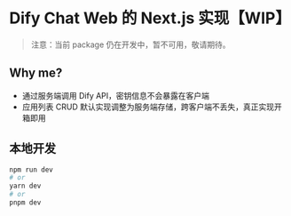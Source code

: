 # Dify Chat Web 的 Next.js 实现【WIP】

> 注意：当前 package 仍在开发中，暂不可用，敬请期待。

## Why me?

- 通过服务端调用 Dify API，密钥信息不会暴露在客户端
- 应用列表 CRUD 默认实现调整为服务端存储，跨客户端不丢失，真正实现开箱即用

## 本地开发

```bash
npm run dev
# or
yarn dev
# or
pnpm dev
```
